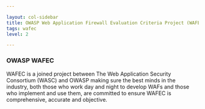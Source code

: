 ```yaml
---

layout: col-sidebar
title: OWASP Web Application Firewall Evaluation Criteria Project (WAFEC)
tags: wafec
level: 2

---
```

### OWASP WAFEC

WAFEC is a joined project between The Web Application Security Consortium (WASC) and OWASP making sure the best minds in the industry, both those who work day and night to develop WAFs and those who implement and use them, are committed to ensure WAFEC is comprehensive, accurate and objective.

